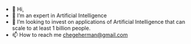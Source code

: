 - 👋 Hi,
- 👀 I’m an expert in Artificial Intelligence
- 💞️ I’m looking to invest on applications of Artificial Intelligence that can scale to at least 1 billion people.
- 📫 How to reach me chegeherman@gmail.com

<!---
KenyanGeek/KenyanGeek is a ✨ special ✨ repository because its `README.md` (this file) appears on your GitHub profile.
You can click the Preview link to take a look at your changes.
--->
